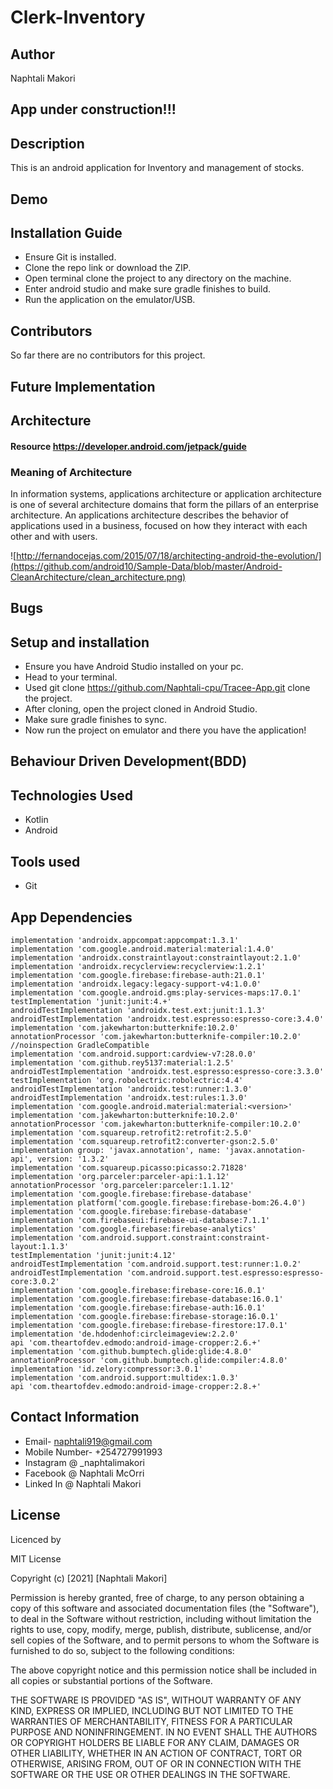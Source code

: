 # Clerk-Inventory
## Author
Naphtali Makori
## App under construction!!!
## Description
This is an android application for Inventory and management of stocks.

## Demo

[comment]: <> (<img src="splash2.jpg" width="250" height="550">     <img src="1.jpg" width="250" height="550">     <img src="2.jpg" width="250" height="550">)

[comment]: <> (<img src="3.jpg" width="250" height="550">     <img src="4.jpg" width="250" height="550">   <img src="5.jpg" width="250" height="550">)

[comment]: <> (<img src="6.jpg" width="250" height="550">     <img src="7.jpg" width="250" height="550">     <img src="8.jpg" width="250" height="550">    )



## Installation Guide
* Ensure Git is installed.
* Clone the repo link or download the ZIP.
* Open terminal clone the project to any directory on the machine.
* Enter android studio and make sure gradle finishes to build.
* Run the application on the emulator/USB.

## Contributors
So far there are no contributors for this project.

## Future Implementation

[comment]: <> (* Add API on Hiking, Cycling, Travel, Wild Tour and Camping activities.)


## Architecture
#### Resource https://developer.android.com/jetpack/guide
### Meaning of Architecture

In information systems, applications architecture or application architecture is one of several architecture domains that form the pillars of an enterprise architecture. An applications architecture describes the behavior of applications used in a business, focused on how they interact with each other and with users.

![http://fernandocejas.com/2015/07/18/architecting-android-the-evolution/](https://github.com/android10/Sample-Data/blob/master/Android-CleanArchitecture/clean_architecture.png)

## Bugs

[comment]: <> (* API only fetchs data around USA.)


## Setup and installation
* Ensure you have Android Studio installed on your pc.
* Head to your terminal.
* Used git clone https://github.com/Naphtali-cpu/Tracee-App.git clone the project.
* After cloning, open the project cloned in Android Studio.
* Make sure gradle finishes to sync.
* Now run the project on emulator and there you have the application!

## Behaviour Driven Development(BDD)

[comment]: <> (* The sprint of the project will come soon!!)

[comment]: <> (* The android application page loads in form of a splash.)

[comment]: <> (* User is required to login or register an account.)

[comment]: <> (* After user logs in, user inputs location to look for trails.)

## Technologies Used
* Kotlin
* Android

## Tools used
* Git

## App Dependencies


    implementation 'androidx.appcompat:appcompat:1.3.1'
    implementation 'com.google.android.material:material:1.4.0'
    implementation 'androidx.constraintlayout:constraintlayout:2.1.0'
    implementation 'androidx.recyclerview:recyclerview:1.2.1'
    implementation 'com.google.firebase:firebase-auth:21.0.1'
    implementation 'androidx.legacy:legacy-support-v4:1.0.0'
    implementation 'com.google.android.gms:play-services-maps:17.0.1'
    testImplementation 'junit:junit:4.+'
    androidTestImplementation 'androidx.test.ext:junit:1.1.3'
    androidTestImplementation 'androidx.test.espresso:espresso-core:3.4.0'
    implementation 'com.jakewharton:butterknife:10.2.0'
    annotationProcessor 'com.jakewharton:butterknife-compiler:10.2.0'
    //noinspection GradleCompatible
    implementation 'com.android.support:cardview-v7:28.0.0'
    implementation 'com.github.rey5137:material:1.2.5'
    androidTestImplementation 'androidx.test.espresso:espresso-core:3.3.0'
    testImplementation 'org.robolectric:robolectric:4.4'
    androidTestImplementation 'androidx.test:runner:1.3.0'
    androidTestImplementation 'androidx.test:rules:1.3.0'
    implementation 'com.google.android.material:material:<version>'
    implementation 'com.jakewharton:butterknife:10.2.0'
    annotationProcessor 'com.jakewharton:butterknife-compiler:10.2.0'
    implementation 'com.squareup.retrofit2:retrofit:2.5.0'
    implementation 'com.squareup.retrofit2:converter-gson:2.5.0'
    implementation group: 'javax.annotation', name: 'javax.annotation-api', version: '1.3.2'
    implementation 'com.squareup.picasso:picasso:2.71828'
    implementation 'org.parceler:parceler-api:1.1.12'
    annotationProcessor 'org.parceler:parceler:1.1.12'
    implementation 'com.google.firebase:firebase-database'
    implementation platform('com.google.firebase:firebase-bom:26.4.0')
    implementation 'com.google.firebase:firebase-database'
    implementation 'com.firebaseui:firebase-ui-database:7.1.1'
    implementation 'com.google.firebase:firebase-analytics'
    implementation 'com.android.support.constraint:constraint-layout:1.1.3'
    testImplementation 'junit:junit:4.12'
    androidTestImplementation 'com.android.support.test:runner:1.0.2'
    androidTestImplementation 'com.android.support.test.espresso:espresso-core:3.0.2'
    implementation 'com.google.firebase:firebase-core:16.0.1'
    implementation 'com.google.firebase:firebase-database:16.0.1'
    implementation 'com.google.firebase:firebase-auth:16.0.1'
    implementation 'com.google.firebase:firebase-storage:16.0.1'
    implementation 'com.google.firebase:firebase-firestore:17.0.1'
    implementation 'de.hdodenhof:circleimageview:2.2.0'
    api 'com.theartofdev.edmodo:android-image-cropper:2.6.+'
    implementation 'com.github.bumptech.glide:glide:4.8.0'
    annotationProcessor 'com.github.bumptech.glide:compiler:4.8.0'
    implementation 'id.zelory:compressor:3.0.1'
    implementation 'com.android.support:multidex:1.0.3'
    api 'com.theartofdev.edmodo:android-image-cropper:2.8.+'


## Contact Information
* Email- naphtali919@gmail.com
* Mobile Number- +254727991993
* Instagram @ _naphtalimakori
* Facebook @ Naphtali McOrri
* Linked In @ Naphtali Makori

## License
Licenced by

MIT License

Copyright (c) [2021] [Naphtali Makori]

Permission is hereby granted, free of charge, to any person obtaining a copy of this software and associated documentation files (the "Software"), to deal in the Software without restriction, including without limitation the rights to use, copy, modify, merge, publish, distribute, sublicense, and/or sell copies of the Software, and to permit persons to whom the Software is furnished to do so, subject to the following conditions:

The above copyright notice and this permission notice shall be included in all copies or substantial portions of the Software.

THE SOFTWARE IS PROVIDED "AS IS", WITHOUT WARRANTY OF ANY KIND, EXPRESS OR IMPLIED, INCLUDING BUT NOT LIMITED TO THE WARRANTIES OF MERCHANTABILITY, FITNESS FOR A PARTICULAR PURPOSE AND NONINFRINGEMENT. IN NO EVENT SHALL THE AUTHORS OR COPYRIGHT HOLDERS BE LIABLE FOR ANY CLAIM, DAMAGES OR OTHER LIABILITY, WHETHER IN AN ACTION OF CONTRACT, TORT OR OTHERWISE, ARISING FROM, OUT OF OR IN CONNECTION WITH THE SOFTWARE OR THE USE OR OTHER DEALINGS IN THE SOFTWARE.





